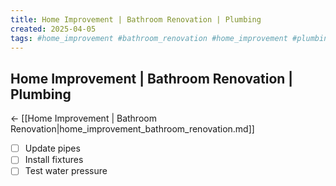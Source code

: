 ```yaml
---
title: Home Improvement | Bathroom Renovation | Plumbing
created: 2025-04-05
tags: #home_improvement #bathroom_renovation #home_improvement #plumbing #bathroom_renovation
---
```


## Home Improvement | Bathroom Renovation | Plumbing
← [[Home Improvement | Bathroom Renovation|home_improvement_bathroom_renovation.md]]

- [ ] Update pipes
- [ ] Install fixtures
- [ ] Test water pressure